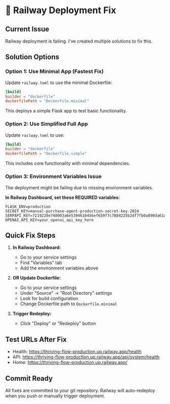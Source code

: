 # 🚀 Railway Deployment Fix

## Current Issue
Railway deployment is failing. I've created multiple solutions to fix this.

## Solution Options

### Option 1: Use Minimal App (Fastest Fix)
Update `railway.toml` to use the minimal Dockerfile:

```toml
[build]
builder = "dockerfile"
dockerfilePath = "Dockerfile.minimal"
```

This deploys a simple Flask app to test basic functionality.

### Option 2: Use Simplified Full App
Update `railway.toml` to use:

```toml
[build]
builder = "dockerfile"
dockerfilePath = "Dockerfile.simple"
```

This includes core functionality with minimal dependencies.

### Option 3: Environment Variables Issue
The deployment might be failing due to missing environment variables. 

**In Railway Dashboard, set these REQUIRED variables:**
```
FLASK_ENV=production
SECRET_KEY=manual-purchase-agent-production-secret-key-2024
SERPAPI_KEY=7219228e748003a6e5394610456ef659f7c7884225b2df7fb0a890da61ad7f48
OPENAI_API_KEY=your_openai_api_key_here
```

## Quick Fix Steps

1. **In Railway Dashboard:**
   - Go to your service settings
   - Find "Variables" tab
   - Add the environment variables above

2. **OR Update Dockerfile:**
   - Go to your service settings
   - Under "Source" → "Root Directory" settings
   - Look for build configuration
   - Change Dockerfile path to `Dockerfile.minimal`

3. **Trigger Redeploy:**
   - Click "Deploy" or "Redeploy" button

## Test URLs After Fix
- Health: https://thriving-flow-production.up.railway.app/health
- API: https://thriving-flow-production.up.railway.app/api/system/health
- Home: https://thriving-flow-production.up.railway.app/

## Commit Ready
All fixes are committed to your git repository. Railway will auto-redeploy when you push or manually trigger deployment.